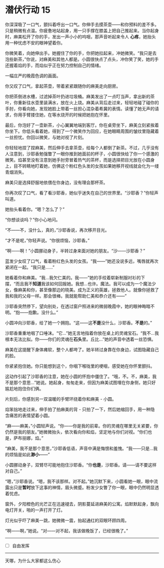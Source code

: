 # 潜伏行动 15

你深深吸了一口气，颤抖着呼出一口气。你伸手去摸茶壶——和你预料的差不多。只是稍微有点温。你疲惫地站起身，用一只手撑在膝盖上把自己推起来。当你起身时，麻美松开了你的手，发出一声小小的呜咽，那声音听起来令人 **心疼**，她抬头用一种忧虑不安的眼神望着你。

你微笑着，向她伸出手。她握住了你的手，你把她拉起来，冲她微笑。“我只是去泡些新茶，”你说，对麻美和其他人都是。小圆很快点了点头，冲你笑了笑，她的手还握着焰的手，而焰似乎正在努力控制自己的情绪。

一幅庄严的晚霞色调的画面。

你又叹了口气，拿起茶壶，带着紧紧跟随你的麻美走向厨房。

你把茶倒进水槽，过滤掉茶叶扔进垃圾桶。麻美发出了一点叮当声，拿出新的茶叶，你重新往水壶里装满水，放在火上烧。麻美从背后走过来，轻轻地碰了碰你的手肘，你看向她，发现她脸上带着一丝担心混杂着希冀的表情。读懂了她无声的请求，你用手臂搂住她，在等水烧开的时候把她抱在怀里。

最后，你泡好了一壶新茶，小心翼翼地端到客厅。你在桌旁坐下，麻美立刻紧挨着你坐下。你低头看着她，得到了一个微笑作为回应，在她眼睛周围的皱纹里隐藏着一丝担忧。你回以微笑，与她对视了片刻。

你轻轻地捏了捏麻美，然后伸手去拿茶壶，给每个人都倒了新茶。不过，几乎没有人注意到，沙耶香勉强瞥了一眼你推到她面前的杯子，小圆很快给了你一个感激的微笑。焰甚至没有注意到她手肘旁冒着热气的茶杯，而是选择把目光放在小圆身上，目不转睛地盯着她，仿佛这个粉红色头发的女孩如果她移开视线就会化为一缕青烟消失。

麻美只是选择舒服地依偎在你身边，没有理会那杯茶。

你再次叹了口气，看了看沙耶香，她似乎迷失在自己的世界里。“沙耶香？”你轻声叫道。

她抬头看着你。“嗯？怎么了？”

“你想谈谈吗？”你小心地问。

“不——不，没什么，真的，”沙耶香说，再次移开目光。

“才不是呢，”你轻声说。“你很烦恼，沙耶香。”

“啊——啊！”小圆挪动身子，半转过身来面对她的朋友。“沙——沙耶香？”

蓝发少女叹了口气，看着粉红色头发的女孩。“我——”她还没说多远，嘴唇就再次紧闭在一起。“我只是……”

她看着你和麻美。“我...我欠仁美的。我——”她的手绞着崭新制服衬衫的下摆，“而且我不**知道**我该如何回报她。我想...也许。魔法。我可以成为一个魔法少女，像麻美和你，甚至像那边的晓美。成为正义的英雄，拯救他人。就像你拯救了我和我的父母一样。那会很棒。我就能帮助仁美和恭介还有——”

沙耶香突然停下，望向别处，在透过窗户照进来的微弱晚霞中，她的眼神晦暗不明。“抱——抱歉。没什么。”

小圆冲向沙耶香，给了她一个拥抱。“这——这**不是**没什么，沙耶香。**不是**的。”

沙耶香重重地咽了口唾沫。“它...”她无言地指着你放在桌上的灵魂宝石。“我不...我根本无法比拟。你——你们的灵魂在**石头**里。丘比...”她的声音中透着一丝恐惧。

麻美在这提醒下身体瘫软，整个人都垮了。她半转过身靠在你身边，试图隐藏自己的脸。

你紧紧抱住她。你只能想到这个，你咽下喉咙里的哽咽，感受她在你怀里颤抖。

这动作引起了沙耶香的注意，她在小圆的怀抱中僵住了。“哦，不。不，麻美，我不是那个意思...”她说。她起身，匆匆走来，但因为麻美试图埋在你身侧，她只好尴尬地抱住你们俩。

片刻后，你感到另一双温暖的手臂环绕着你和麻美 - 小圆。

焰笨拙地走过来，伸手拍了拍麻美的背 - 只拍了一下，然后她缩回手，用一种隐含痛苦的表情望着小圆。

“麻——麻美，”小圆轻声说。“你——你是我的前辈。你的灵魂在哪里无关紧要，你仍然是我的朋友。”她微微抬头，依次看向你和焰，坚定地与你们对视。“你们也是，萨布丽娜，焰。”

“麻美，我不是那个意思，”沙耶香低语，声音中满是悔恨和羞愧。“我——只是...我的烦恼是如此**渺小**——”

小圆挪动身子，双臂尽可能地抱住沙耶香。“你**也是**，沙耶香。请——请不要这样对自己。”

“嗯，”沙耶香说。“嗯，我不该那样。对不起。”她沉默下来，小圆看她一眼，眼中流露出只是**暂时**放下这事的神情，眉头微蹙。粉发少女瞥了你一眼，眼中仍然明显透着忧虑。

窗外，夕阳橙色的光芒正在迅速褪去，阴影蔓延进麻美的公寓。焰默默起身，飘向电灯开关，啪的一声打开了灯。

灯光似乎吓了麻美一跳，她微微一震，抬起通红的双眼环顾四周。

“啊——啊，”她说。“对——对不起，我该做晚饭了，已经很晚了。”

---

- [ ] 自由发挥

---

天哪，为什么大家都这么伤心

